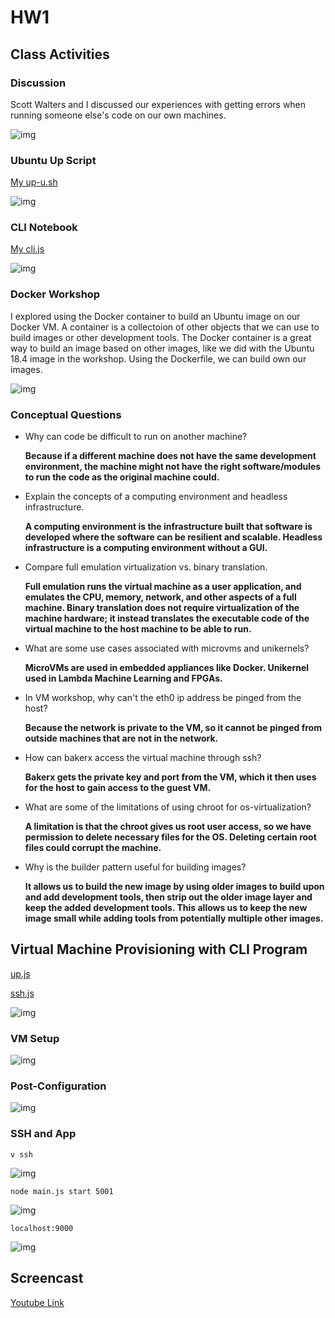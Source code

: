 # HW1

## Class Activities

### Discussion

Scott Walters and I discussed our experiences with getting errors when running someone else's code on our own machines.

![img](pics/Discussion.png)

### Ubuntu Up Script

[My up-u.sh](up-u.sh)

![img](pics/Ubuntu_Up_Script.png)

### CLI Notebook

[My cli.js](cli.js)

![img](pics/CLI_Notebook.png)

### Docker Workshop

I explored using the Docker container to build an Ubuntu image on our Docker VM. A container is a collectoion of other objects that we can use to build images or other development tools. The Docker container is a great way to build an image based on other images, like we did with the Ubuntu 18.4 image in the workshop. Using the Dockerfile, we can build own our images.

![img](pics/Docker_Workshop.png)

### Conceptual Questions

* Why can code be difficult to run on another machine?

    **Because if a different machine does not have the same development environment, the machine might not have the right software/modules to run the code as the original machine could.**

* Explain the concepts of a computing environment and headless infrastructure.

    **A computing environment is the infrastructure built that software is developed where the software can be resilient and scalable. Headless infrastructure is a computing environment without a GUI.**

* Compare full emulation virtualization vs. binary translation.

    **Full emulation runs the virtual machine as a user application, and emulates the CPU, memory, network, and other aspects of a full machine. Binary translation does not require virtualization of the machine hardware; it instead translates the executable code of the virtual machine to the host machine to be able to run.**

* What are some use cases associated with microvms and unikernels?

    **MicroVMs are used in embedded appliances like Docker. Unikernel used in Lambda Machine Learning and FPGAs.**

* In VM workshop, why can't the eth0 ip address be pinged from the host?

    **Because the network is private to the VM, so it cannot be pinged from outside machines that are not in the network.**

* How can bakerx access the virtual machine through ssh?

    **Bakerx gets the private key and port from the VM, which it then uses for the host to gain access to the guest VM.**

* What are some of the limitations of using chroot for os-virtualization?

    **A limitation is that the chroot gives us root user access, so we have permission to delete necessary files for the OS. Deleting certain root files could corrupt the machine.**

* Why is the builder pattern useful for building images?

    **It allows us to build the new image by using older images to build upon and add development tools, then strip out the older image layer and keep the added development tools. This allows us to keep the new image small while adding tools from potentially multiple other images.**

## Virtual Machine Provisioning with CLI Program

[up.js](commands/up.js)

[ssh.js](commands/ssh.js)

![img](pics/Running_VM.png)

### VM Setup

![img](pics/VM_Setup.png)

### Post-Configuration

![img](pics/Post_Configuration.png)

### SSH and App

```
v ssh 
```

![img](pics/v_ssh.png)

```
node main.js start 5001
```

![img](pics/Start_VM.png)

```
localhost:9000
```

![img](pics/Port_9000.png)

## Screencast

[Youtube Link](http://youtu.be/nNbV_pMRGRY?hd=1)
